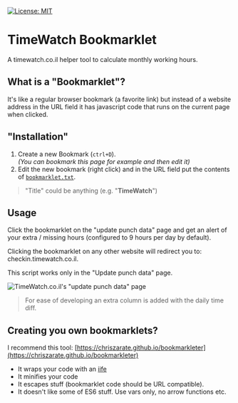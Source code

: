[![License: MIT](https://img.shields.io/badge/License-MIT-blue.svg)](https://opensource.org/licenses/MIT)

TimeWatch Bookmarklet
=====================
A timewatch.co.il helper tool to calculate monthly working hours.

What is a "Bookmarklet"?
------------------------
It's like a regular browser bookmark (a favorite link) but instead of a website address in the URL field it has javascript code that runs on the current page when clicked.


"Installation"
--------------
1. Create a new Bookmark (`ctrl+D`).  
    *(You can bookmark this page for example and then edit it)*
2. Edit the new bookmark (right click) and in the URL field put the contents of [`bookmarklet.txt`](https://raw.githubusercontent.com/taitulism/TimeWatch-Bookmarklet/master/bookmarklet.txt).

>"Title" could be anything (e.g. "**TimeWatch**")


Usage
-----
Click the bookmarklet on the "update punch data" page and get an alert of your extra / missing hours (configured to 9 hours per day by default).

Clicking the bookmarklet on any other website will redirect you to: checkin.timewatch.co.il.

This script works only in the "Update punch data" page.

![TimeWatch.co.il's "update punch data" page](https://github.com/taitulism/TimeWatch-Bookmarklet/raw/master/time-watch.png "TimeWatch.co.il's 'update punch data' page")

>For ease of developing an extra column is added with the daily time diff.



Creating you own bookmarklets?
------------------------------
I recommend this tool: [https://chriszarate.github.io/bookmarkleter](https://chriszarate.github.io/bookmarkleter)
* It wraps your code with an [iife](https://developer.mozilla.org/en-US/docs/Glossary/IIFE)
* It minifies your code
* It escapes stuff (bookmarklet code should be URL compatible).
* It doesn't like some of ES6 stuff. Use vars only, no arrow functions etc.
